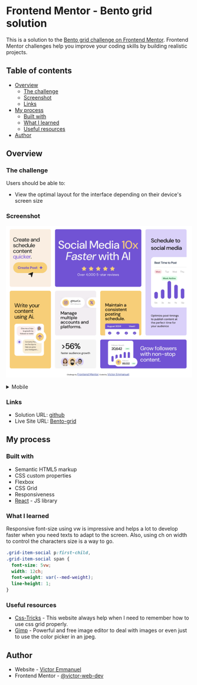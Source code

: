 # Frontend Mentor - Bento grid solution

This is a solution to the [Bento grid challenge on Frontend Mentor](https://www.frontendmentor.io/challenges/bento-grid-RMydElrlOj). Frontend Mentor challenges help you improve your coding skills by building realistic projects.

## Table of contents

- [Overview](#overview)
  - [The challenge](#the-challenge)
  - [Screenshot](#screenshot)
  - [Links](#links)
- [My process](#my-process)
  - [Built with](#built-with)
  - [What I learned](#what-i-learned)
  - [Useful resources](#useful-resources)
- [Author](#author)

## Overview

### The challenge

Users should be able to:

- View the optimal layout for the interface depending on their device's screen size

### Screenshot

![Desktop](./design/desktop-design.png)

<details>
<summary>Mobile</summary>

![Mobile](./design/mobile-design.jpeg)

</details>

### Links

- Solution URL: [github](https://github.com/victor-web-dev/Bento-grid)
- Live Site URL: [Bento-grid](https://victor-web-dev.github.io/Bento-grid/)

## My process

### Built with

- Semantic HTML5 markup
- CSS custom properties
- Flexbox
- CSS Grid
- Responsiveness
- [React](https://reactjs.org/) - JS library

### What I learned

Responsive font-size using vw is impressive and helps a lot to develop faster when you need texts to adapt to the screen. Also, using ch on width to control the characters size is a way to go.

```css
.grid-item-social p:first-child,
.grid-item-social span {
  font-size: 5vw;
  width: 12ch;
  font-weight: var(--med-weight);
  line-height: 1;
}
```

### Useful resources

- [Css-Tricks](https://css-tricks.com/snippets/css/complete-guide-grid/) - This website always help when I need to remember how to use css grid properly.
- [Gimp](https://www.gimp.org/) - Powerful and free image editor to deal with images or even just to use the color picker in an jpeg.

## Author

- Website - [Victor Emmanuel](https://victor-web-dev.github.io/)
- Frontend Mentor - [@victor-web-dev](https://www.frontendmentor.io/profile/victor-web-dev)
